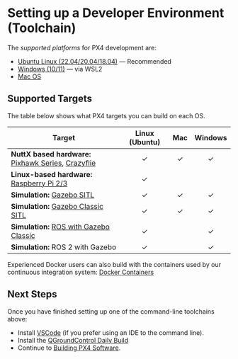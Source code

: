 # Setting up a Developer Environment (Toolchain)

The _supported platforms_ for PX4 development are:

- [Ubuntu Linux (22.04/20.04/18.04)](../dev_setup/dev_env_linux_ubuntu.md) — Recommended
- [Windows (10/11)](../dev_setup/dev_env_windows_wsl.md) — via WSL2
- [Mac OS](../dev_setup/dev_env_mac.md)

## Supported Targets

The table below shows what PX4 targets you can build on each OS.

| Target                                                                                                                                 | Linux (Ubuntu) |   Mac   | Windows |
| -------------------------------------------------------------------------------------------------------------------------------------- |:--------------:|:-------:|:-------:|
| **NuttX based hardware:** [Pixhawk Series](../flight_controller/pixhawk_series.md), [Crazyflie](../complete_vehicles_mc/crazyflie2.md) |    &check;     | &check; | &check; |
| **Linux-based hardware:** [Raspberry Pi 2/3](../flight_controller/raspberry_pi_navio2.md)                                              |    &check;     |         |         |
| **Simulation:** [Gazebo SITL](../sim_gazebo_gz/index.md)                                                                               |    &check;     | &check; | &check; |
| **Simulation:** [Gazebo Classic SITL](../sim_gazebo_classic/index.md)                                                                  |    &check;     | &check; | &check; |
| **Simulation:** [ROS with Gazebo Classic](../simulation/ros_interface.md)                                                              |    &check;     |         | &check; |
| **Simulation:** ROS 2 with Gazebo                                                                                                      |    &check;     |         | &check; |

Experienced Docker users can also build with the containers used by our continuous integration system: [Docker Containers](../test_and_ci/docker.md)

## Next Steps

Once you have finished setting up one of the command-line toolchains above:

- Install [VSCode](../dev_setup/vscode.md) (if you prefer using an IDE to the command line).
- Install the [QGroundControl Daily Build](../dev_setup/qgc_daily_build.md)
- Continue to [Building PX4 Software](../dev_setup/building_px4.md).
